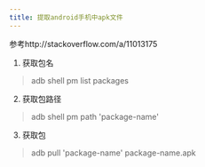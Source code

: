 ```yaml
---
title: 提取android手机中apk文件
---
```


参考http://stackoverflow.com/a/11013175

1. 获取包名
> adb shell pm list packages
2. 获取包路径
> adb shell pm path 'package-name'
3. 获取包
> adb pull 'package-name' package-name.apk